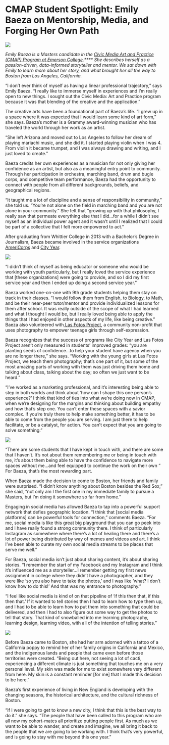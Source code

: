 # CMAP Student Spotlight: Emily Baeza on Mentorship, Media, and Forging Her Own Path

![](https://res.cloudinary.com/engagement-lab-home/image/upload/v1/homepage-2.0/news/medium/1_Qup1fkyLKdqL2NNPHDsAng.png)

_Emily Baeza is a Masters candidate in the [Civic Media Art and Practice (CMAP) Program at Emerson College](https://www.emerson.edu/academics/media-design-ma).\*\*\*\* She describes herself as a passion-driven, data-informed storyteller and mentor. We sat down with Emily to learn more about her story, and what brought her all the way to Boston from Los Angeles, California._

“I don’t ever think of myself as having a linear professional trajectory,” says Emily Baeza. “I really like to immerse myself in experiences and I’m really open to new things. I sought out the Civic Media: Art and Practice program because it was that blending of the creative and the application.”

The creative arts have been a foundational part of Baeza’s life. “I grew up in a space where it was expected that I would learn some kind of art form,” she says. Baeza’s mother is a Grammy award-winning musician who has traveled the world through her work as an artist.

“She left Arizona and moved out to Los Angeles to follow her dream of playing mariachi music, and she did it. I started playing violin when I was 4. From violin it became trumpet, and I was always drawing and writing, and I just loved to create.”

Baeza credits her own experiences as a musician for not only giving her confidence as an artist, but also as a meaningful entry point to community. Through her participation in orchestra, marching band, drum and bugle corps, and competitive team performance, Baeza had the opportunity to connect with people from all different backgrounds, beliefs, and geographical regions.

“It taught me a lot of discipline and a sense of responsibility in community,” she told us. “You’re not alone on the field in marching band and you are not alone in your community.” She felt that “growing up with that philosophy, I really saw that permeate everything else that I did…for a while I didn’t see myself as an individual power agent and it wasn’t until I realized that I could be part of a collective that I felt more empowered to act.”

After graduating from Whittier College in 2013 with a Bachelor’s Degree in Journalism, Baeza became involved in the service organizations [AmeriCorps](https://www.nationalservice.gov/programs/americorps) and [City Year](https://www.cityyear.org/).

![](https://res.cloudinary.com/engagement-lab-home/image/upload/v1/homepage-2.0/news/medium/1_1Pfi4NLyTDGtIDvIq7JmjA.jpeg)

“I didn’t think of myself as being educator or someone who would be working with youth particularly, but I really loved the service experience that [these organizations] were going to provide, and so I did my first service year and then I ended up doing a second service year.”

Baeza worked one-on-one with 9th grade students helping them stay on track in their classes. “I would follow them from English, to Biology, to Math, and be their near-peer tutor/mentor and provide individualized lessons for them after school. It was really outside of the scope of what I had learned and what I thought I would be, but I really loved being able to apply the things that I had enjoyed in other aspects of my life, like being creative.” Baeza also volunteered with[ Las Fotos Project](http://lasfotosproject.org/), a community non-profit that uses photography to empower teenage girls through self-expression.

Baeza recognizes that the success of programs like City Year and Las Fotos Project aren’t only measured in students’ improved grades: “you are planting seeds of confidence…to help your student have agency when you are no longer there,” she says. “Working with the young girls at Las Fotos Project, we teach them photography; that’s one part of it, but some of the most amazing parts of working with them was just driving them home and talking about class, talking about the day; so often we just want to be heard.”

“I’ve worked as a marketing professional, and it’s interesting being able to step in both worlds and think about ‘how can I shape this one person’s experience?’ I think that kind of ties into what we’re doing now in CMAP, when we’re designing for the margins and thinking about building empathy and how that’s step one. You can’t enter these spaces with a savior complex. If you’re truly there to help make something better, it has to be able to come from the people you are serving. I am just there to help facilitate, or be a catalyst, for action. You can’t expect that you are going to solve something.”

![](https://res.cloudinary.com/engagement-lab-home/image/upload/v1/homepage-2.0/news/medium/1_z29o-jPBZT88bQ28sA2RXg.jpeg)

“There are some students that I have kept in touch with, and there are some that I haven’t. It’s not about them remembering me or being in touch with me, it’s about them being able to have the confidence to navigate more spaces without me…and feel equipped to continue the work on their own ” For Baeza, that’s the most rewarding part.

When Baeza made the decision to come to Boston, her friends and family were surprised. “I didn’t know anything about Boston besides the Red Sox,” she said, “not only am I the first one in my immediate family to pursue a Masters, but I’m doing it somewhere so far from home.”

Engaging in social media has allowed Baeza to tap into a powerful support network that defies geographic location. “I think that [social media platforms] can be powerful tools for connection,” comments Baeza. “For me, social media is like this great big playground that you can go peek into and I have really found a strong community there. I think of particularly Instagram as somewhere where there’s a lot of healing there and there’s a lot of power being distributed by way of memes and videos and art. I think I’ve been able to curate my own social media streams to be places that serve me well.”

For Baeza, social media isn’t just about sharing content, it’s about sharing stories. “I remember the start of my Facebook and my Instagram and I think it’s influenced me as a storyteller…I remember getting my first news assignment in college where they didn’t have a photographer, and they were like ‘so you also have to take the photos,’ and I was like ‘what? I don’t know how to do this!’ And that was my entrance to photography.”

“I feel like social media is kind of on that pipeline of ‘if this then that, if this then that.’ If it wanted to tell stories then I had to learn how to type them up, and I had to be able to learn how to put them into something that could be delivered, and then I had to also figure out some way to get the photos to tell that story. That kind of snowballed into me learning photography, learning design, learning video, with all of the intention of telling stories.”

![](https://res.cloudinary.com/engagement-lab-home/image/upload/v1/homepage-2.0/news/medium/1_kfVSw20mZ5M16djmX5VRUw.jpeg)

Before Baeza came to Boston, she had her arm adorned with a tattoo of a California poppy to remind her of her family origins in California and Mexico, and the indigenous lands and people that came even before those territories were created. “Being out here, not seeing a lot of cacti, experiencing a different climate is just something that touches me on a very personal level. My skin was made for me to exist somewhere very different from here. My skin is a constant reminder [for me] that I made this decision to be here.”

Baeza’s first experience of living in New England is developing with the changing seasons, the historical architecture, and the cultural richness of Boston.

“If I were going to get to know a new city, I think that this is the best way to do it.” she says. “The people that have been called to this program who are all now my cohort-mates all prioritize putting people first. As much as we want to be able to wander, and create and imagine, we all bring it back to the people that we are going to be working with. I think that’s very powerful, and is going to stay with me beyond this one year.”
